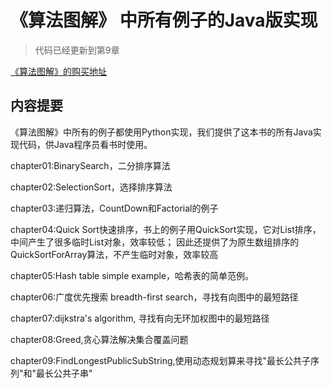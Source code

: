 # 《算法图解》 中所有例子的Java版实现

>代码已经更新到第9章

[《算法图解》的购买地址](https://item.jd.com/12148832.html)


## 内容提要

《算法图解》中所有的例子都使用Python实现，我们提供了这本书的所有Java实现代码，供Java程序员看书时使用。

chapter01:BinarySearch，二分排序算法

chapter02:SelectionSort，选择排序算法

chapter03:递归算法，CountDown和Factorial的例子

chapter04:Quick Sort快速排序，书上的例子用QuickSort实现，它对List排序，中间产生了很多临时List对象，效率较低；
          因此还提供了为原生数组排序的QuickSortForArray算法，不产生临时对象，效率较高
          
chapter05:Hash table simple example，哈希表的简单范例。

chapter06:广度优先搜索 breadth-first search，寻找有向图中的最短路径

chapter07:dijkstra's algorithm, 寻找有向无环加权图中的最短路径
          
chapter08:Greed,贪心算法解决集合覆盖问题

chapter09:FindLongestPublicSubString,使用动态规划算来寻找"最长公共子序列"和"最长公共子串"

